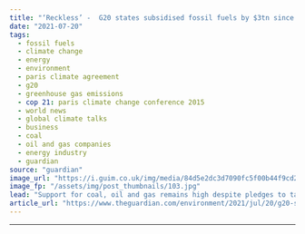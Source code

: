 ```yaml
---
title: "‘Reckless’ -  G20 states subsidised fossil fuels by $3tn since 2015, says report"
date: "2021-07-20"
tags: 
  - fossil fuels
  - climate change
  - energy
  - environment
  - paris climate agreement
  - g20
  - greenhouse gas emissions
  - cop 21: paris climate change conference 2015
  - world news
  - global climate talks
  - business
  - coal
  - oil and gas companies
  - energy industry
  - guardian
source: "guardian"
image_url: "https://i.guim.co.uk/img/media/84d5e2dc3d7090fc5f00b44f9cd235729fc80f52/0_0_3453_2072/master/3453.jpg?width=460&quality=85&auto=format&fit=max&s=c9fcd5d1ff373112712eafef9485ca06"
image_fp: "/assets/img/post_thumbnails/103.jpg"
lead: "Support for coal, oil and gas remains high despite pledges to tackle climate crisisThe G20 countries have provided more than $3.3tn (£2.4tn) in subsidies for fossil fuels since the Paris climate agreement was sealed in 2015, a report shows, despite m..."
article_url: "https://www.theguardian.com/environment/2021/jul/20/g20-states-subsidised-fossil-fuels-2015-coal-oil-gas-cliamte-crisis"
---
```


---
